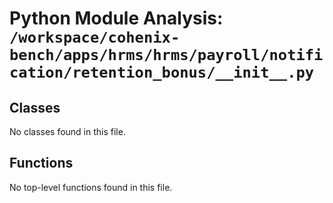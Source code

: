 # Python Module Analysis: `/workspace/cohenix-bench/apps/hrms/hrms/payroll/notification/retention_bonus/__init__.py`

## Classes

No classes found in this file.


## Functions

No top-level functions found in this file.
